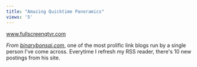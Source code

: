 ```yaml
---
title: "Amazing Quicktime Panoramics"
views: '5'
---
```

<p><a href="http://www.fullscreenqtvr.com/04extreme01_10.html">www.fullscreenqtvr.com</a></p>
<p><i>From <a href="http://binarybonsai.com">binarybonsai.com</a></i>, one of the most prolific link blogs run by a single person I've come across.  Everytime I refresh my RSS reader, there's 10 new postings from his site.</p>
